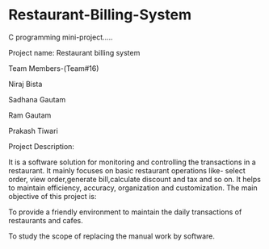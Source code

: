 # Restaurant-Billing-System
C programming mini-project.....

Project name: Restaurant billing system



Team Members-(Team#16)

Niraj Bista

Sadhana Gautam

Ram Gautam

Prakash Tiwari




Project Description:

It is a software solution for monitoring and controlling the transactions in a restaurant.
It mainly focuses on basic restaurant operations like- select order, view order,generate bill,calculate discount and tax and so on.
It helps to maintain efficiency, accuracy, organization and customization.
The main objective of this project is:

To provide a friendly environment to maintain the daily transactions of restaurants and cafes.

To study the scope of replacing the manual work by software. 
